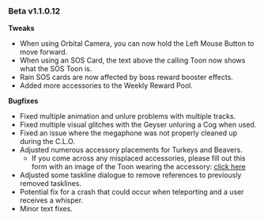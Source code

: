 ### Beta v1.1.0.12

**Tweaks**
- When using Orbital Camera, you can now hold the Left Mouse Button to move forward.
- When using an SOS Card, the text above the calling Toon now shows what the SOS Toon is. 
- Rain SOS cards are now affected by boss reward booster effects.
- Added more accessories to the Weekly Reward Pool.

**Bugfixes**
- Fixed multiple animation and unlure problems with multiple tracks. 
- Fixed multiple visual glitches with the Geyser unluring a Cog when used.
- Fixed an issue where the megaphone was not properly cleaned up during the C.L.O.
- Adjusted numerous accessory placements for Turkeys and Beavers.
  - If you come across any misplaced accessories, please fill out this form with an image of the Toon wearing the accessory: [click here](https://docs.google.com/forms/d/e/1FAIpQLScQ5dRGXWB3kz7AFbRQQwuQDdBGMZ4BAzC6A7ZFnb0Qq6eQjw/viewform)
- Adjusted some taskline dialogue to remove references to previously removed tasklines. 
- Potential fix for a crash that could occur when teleporting and a user receives a whisper.
- Minor text fixes.
